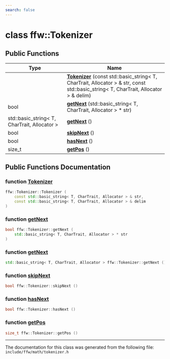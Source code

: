 ```yaml
---
search: false
---
```


# class ffw::Tokenizer

## Public Functions

|Type|Name|
|-----|-----|
||[**Tokenizer**](classffw_1_1_tokenizer.md#1a1f6453d6fc7a1c2c4792e335934ae1ae) (const std::basic\_string< T, CharTrait, Allocator > & str, const std::basic\_string< T, CharTrait, Allocator > & delim) |
|bool|[**getNext**](classffw_1_1_tokenizer.md#1afcf4a1e39fd931dc73217cf5dcff0cc4) (std::basic\_string< T, CharTrait, Allocator > \* str) |
|std::basic\_string< T, CharTrait, Allocator >|[**getNext**](classffw_1_1_tokenizer.md#1affb9ce1ed657c999d874bb5d610292a7) () |
|bool|[**skipNext**](classffw_1_1_tokenizer.md#1a32c13aac4930a717012eaa2526906e99) () |
|bool|[**hasNext**](classffw_1_1_tokenizer.md#1a84f4871708537a1328685807b7f1c874) () |
|size\_t|[**getPos**](classffw_1_1_tokenizer.md#1a26e3ad8b5ef416cc07516caf58412be6) () |


## Public Functions Documentation

### function <a id="1a1f6453d6fc7a1c2c4792e335934ae1ae" href="#1a1f6453d6fc7a1c2c4792e335934ae1ae">Tokenizer</a>

```cpp
ffw::Tokenizer::Tokenizer (
    const std::basic_string< T, CharTrait, Allocator > & str,
    const std::basic_string< T, CharTrait, Allocator > & delim
)
```



### function <a id="1afcf4a1e39fd931dc73217cf5dcff0cc4" href="#1afcf4a1e39fd931dc73217cf5dcff0cc4">getNext</a>

```cpp
bool ffw::Tokenizer::getNext (
    std::basic_string< T, CharTrait, Allocator > * str
)
```



### function <a id="1affb9ce1ed657c999d874bb5d610292a7" href="#1affb9ce1ed657c999d874bb5d610292a7">getNext</a>

```cpp
std::basic_string< T, CharTrait, Allocator > ffw::Tokenizer::getNext ()
```



### function <a id="1a32c13aac4930a717012eaa2526906e99" href="#1a32c13aac4930a717012eaa2526906e99">skipNext</a>

```cpp
bool ffw::Tokenizer::skipNext ()
```



### function <a id="1a84f4871708537a1328685807b7f1c874" href="#1a84f4871708537a1328685807b7f1c874">hasNext</a>

```cpp
bool ffw::Tokenizer::hasNext ()
```



### function <a id="1a26e3ad8b5ef416cc07516caf58412be6" href="#1a26e3ad8b5ef416cc07516caf58412be6">getPos</a>

```cpp
size_t ffw::Tokenizer::getPos ()
```





----------------------------------------
The documentation for this class was generated from the following file: `include/ffw/math/tokenizer.h`
